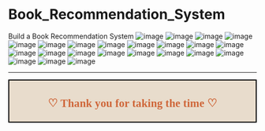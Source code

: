 # Book_Recommendation_System
Build a Book Recommendation System
![image](https://user-images.githubusercontent.com/99672298/218774774-a6cf2755-17b5-41cf-ab44-2fdb30b354b9.png)
![image](https://user-images.githubusercontent.com/99672298/218774797-7275cdd9-95a7-49d5-9f3d-83ccff2ec685.png)
![image](https://user-images.githubusercontent.com/99672298/218774816-13b24f91-e6e3-49bd-9f4e-1dc1cb92b1f9.png)
![image](https://user-images.githubusercontent.com/99672298/218774829-3ddd1f63-e836-4482-ba5b-efb8433f2bb3.png)
![image](https://user-images.githubusercontent.com/99672298/218774840-ca2b90ad-1308-40e4-a711-fc2d30dd10cf.png)
![image](https://user-images.githubusercontent.com/99672298/218774860-24ba72cc-3fb4-4b52-886d-896cf8b013b9.png)
![image](https://user-images.githubusercontent.com/99672298/218774877-186cbf37-8046-4193-8e07-bf47244a0ba2.png)
![image](https://user-images.githubusercontent.com/99672298/218774887-25ad90fe-3d6a-40ea-bb94-5155c3263893.png)
![image](https://user-images.githubusercontent.com/99672298/218774900-8269d8d5-f2f2-485b-b169-75d30fa3ec15.png)
![image](https://user-images.githubusercontent.com/99672298/218774915-e21ea2cf-1fc7-4056-8143-4ffd5c782240.png)
![image](https://user-images.githubusercontent.com/99672298/218774935-b7a272d7-31e3-4997-a3ab-514e6d081695.png)
![image](https://user-images.githubusercontent.com/99672298/218774953-c980e99d-f94a-46f7-8efa-32bd2b821216.png)
![image](https://user-images.githubusercontent.com/99672298/218774967-e1640784-5637-46d2-b10a-9d33dae38f0a.png)
![image](https://user-images.githubusercontent.com/99672298/218774979-c01279a7-a9d8-4eed-a31b-9befde958077.png)
![image](https://user-images.githubusercontent.com/99672298/218775109-78b7cd66-a3d9-45d7-8f9a-e6c60507667c.png)
![image](https://user-images.githubusercontent.com/99672298/218775127-6ee0e7f0-9acd-4034-9c1c-65a01d1edaf0.png)
![image](https://user-images.githubusercontent.com/99672298/218775151-ca74c59e-44a6-4784-af90-b9b53f2f3458.png)
![image](https://user-images.githubusercontent.com/99672298/218775166-e05483f4-3fb1-486b-afbf-a1921d5c792b.png)
![image](https://user-images.githubusercontent.com/99672298/218775274-b1f6335a-7841-41ce-ae4c-160258808a11.png)
![image](https://user-images.githubusercontent.com/99672298/218775285-47d26e60-783d-479d-a5d0-5eae225f5468.png)
![image](https://user-images.githubusercontent.com/99672298/218775303-b4f03ba7-28c4-43d5-a236-ea1c236d95a5.png)
![image](https://user-images.githubusercontent.com/99672298/218775327-50d5a43e-ce08-437e-8d61-158bfc6e120e.png)
![image](https://user-images.githubusercontent.com/99672298/218775338-70814cf4-1ca7-4dec-a881-cd160c29d937.png)
___



<div style="display:fill;
            border-radius: false;
            border-style: solid;
            border-color:#000000;
            border-style: false;
            border-width: 2px;
            color:#CF673A;
            font-size:15px;
            font-family: Georgia;
            background-color:#E8DCCC;
            text-align:center;
            letter-spacing:0.1px;
            padding: 0.1em;">

**<h2>♡ Thank you for taking the time ♡**
